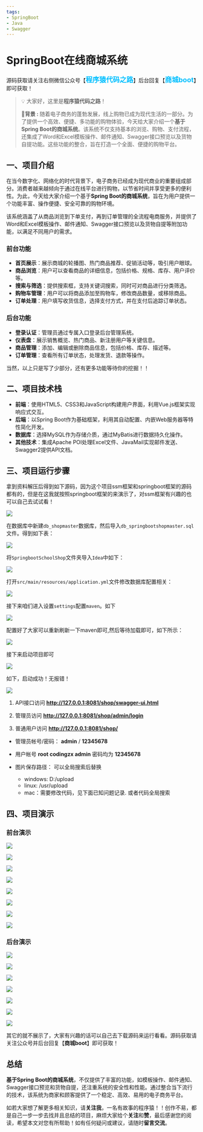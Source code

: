 ```yaml
---
tags:
- SpringBoot
- Java
- Swagger
---
```



# SpringBoot在线商城系统

源码获取请关注右侧微信公众号【<span style="font-weight: bold;text-align:left;font-size: 18px;color:#00bfff">程序猿代码之路</span>】后台回复【<span style="font-weight: bold;text-align:left;font-size: 18px;color:#00bfff">商城boot</span>】即可获取！


>💡 大家好，这里是**程序猿代码之路**！
> 
><strong>💐背景 : </strong>随着电子商务的蓬勃发展，线上购物已成为现代生活的一部分。为了提供一个高效、便捷、多功能的购物体验，今天给大家介绍一个**基于Spring Boot的商城系统**。该系统不仅支持基本的浏览、购物、支付流程，还集成了Word和Excel模板操作、邮件通知、Swagger接口预览以及货物自提功能。这些功能的整合，旨在打造一个全面、便捷的购物平台。

## 一、项目介绍

在当今数字化、网络化的时代背景下，电子商务已经成为现代商业的重要组成部分。消费者越来越倾向于通过在线平台进行购物，以节省时间并享受更多的便利性。为此，今天给大家介绍一个基于**Spring Boot的商城系统**，旨在为用户提供一个功能丰富、操作便捷、安全可靠的购物环境。

该系统涵盖了从商品浏览到下单支付，再到订单管理的全流程电商服务，并提供了Word和Excel模板操作、邮件通知、Swagger接口预览以及货物自提等附加功能，以满足不同用户的需求。

### 前台功能

- **首页展示**：展示商城的轮播图、热门商品推荐、促销活动等，吸引用户眼球。
- **商品浏览**：用户可以查看商品的详细信息，包括价格、规格、库存、用户评价等。
- **搜索与筛选**：提供搜索框，支持关键词搜索，同时可对商品进行分类筛选。
- **购物车管理**：用户可以将商品添加至购物车，修改商品数量，或移除商品。
- **订单处理**：用户填写收货信息，选择支付方式，并在支付后追踪订单状态。

### 后台功能

- **登录认证**：管理员通过专属入口登录后台管理系统。
- **仪表盘**：展示销售概览、热门商品、新注册用户等关键信息。
- **商品管理**：添加、编辑或删除商品信息，包括价格、库存、描述等。
- **订单管理**：查看所有订单状态，处理发货、退款等操作。

当然，以上只是写了少部分，还有更多功能等待你的挖掘！！

## 二、项目技术栈

- **前端**：使用HTML5、CSS3和JavaScript构建用户界面，利用Vue.js框架实现响应式交互。
- **后端**：以Spring Boot作为基础框架，利用其自动配置、内嵌Web服务器等特性简化开发。
- **数据库**：选择MySQL作为存储介质，通过MyBatis进行数据持久化操作。
- **其他技术**：集成Apache POI处理Excel文件、JavaMail实现邮件发送、Swagger2提供API文档。

## 三、项目运行步骤

拿到资料解压后得到如下源码，因为这个项目ssm框架和springboot框架的源码都有的，但是在这我就按照springboot框架的来演示了，对ssm框架有兴趣的也可以自己去试试看！

![](https://files.mdnice.com/user/64619/342cd344-5841-465f-894b-dec21de37b09.png)

在数据库中新建`db_shopmaster`数据库，然后导入`db_springbootshopmaster.sql`文件。得到如下表：

![](https://files.mdnice.com/user/64619/693efbe4-f467-4639-9b09-987167082eb6.png)

将`SpringbootSchoolShop`文件夹导入`Idea`中如下：

![](https://files.mdnice.com/user/64619/99827540-31bb-4eb7-b457-5783b3975e99.png)

打开`src/main/resources/application.yml`文件修改数据库配置相关：

![](https://files.mdnice.com/user/64619/3d8077fa-1563-4c94-ab0d-fc4332dc0370.png)

接下来咱们进入设置`settings`配置`maven`。如下

![](https://files.mdnice.com/user/64619/ca6a3c89-709b-4ccc-b730-e2a9a75037be.png)

配置好了大家可以重新刷新一下maven即可,然后等待加载即可，如下所示：

![](https://files.mdnice.com/user/64619/d0db2256-cb36-400c-ae02-c96547e9474f.png)

接下来启动项目即可

![](https://files.mdnice.com/user/64619/8c22abfd-33fd-422a-828a-06c7f5106d89.png)

如下，启动成功！无报错！


![](https://files.mdnice.com/user/64619/b2d1bbd0-b30d-4544-a0b8-deb0126a4700.png)


1. API接口访问
   **http://127.0.0.1:8081/shop/swagger-ui.html**

2. 管理员访问
   **http://127.0.0.1:8081/shop/admin/login**

3. 普通用户访问
   **http://127.0.0.1:8081/shop/**

- 管理员帐号/密码：  **admin** / **12345678**

- 用户帐号   **root codingzx  admin**  密码均为  **12345678**

- 图片保存路径：  可以全局搜索后替换
    - windows:  D:/upload
    - linux:  /usr/upload
    - mac：需要修改代码，见下面已知问题记录. 或者代码全局搜索

## 四、项目演示

### 前台演示


![](https://files.mdnice.com/user/64619/83ef616f-a316-45e5-b7d6-dd1fcf7641f6.jpg)


![](https://files.mdnice.com/user/64619/0c397ff1-660f-4ab3-b2dd-4f2774beee14.jpg)


![](https://files.mdnice.com/user/64619/f0189325-0503-4563-aec6-f45dc25d73b3.jpg)


![](https://files.mdnice.com/user/64619/9d1ed93b-cc12-4050-89a5-c63de436574c.jpg)


![](https://files.mdnice.com/user/64619/4fa32538-f842-4e5e-b6ba-50ac9a1e8e23.jpg)


![](https://files.mdnice.com/user/64619/20e188e1-0c8a-4944-8b2e-ba26e113ad78.jpg)

![](https://files.mdnice.com/user/64619/4b37d1d9-ac15-4d59-93ee-378dda6db5c8.jpg)

![](https://files.mdnice.com/user/64619/ced54df8-1f30-4885-8eee-dd86c404b031.jpg)



### 后台演示


![](https://files.mdnice.com/user/64619/0475ad08-8e26-4f60-8e0e-a9469ba3f7b9.jpg)


![](https://files.mdnice.com/user/64619/8291acba-19b6-4f14-abf4-9f0d2e224ab9.jpg)

![](https://files.mdnice.com/user/64619/c8126ce4-8685-4447-9879-712599cda5ad.jpg)

![](https://files.mdnice.com/user/64619/b467487b-e317-41eb-abcd-7621119b52ca.jpg)

![](https://files.mdnice.com/user/64619/f454ef4e-e218-4c49-9516-d9c178303fe1.jpg)

![](https://files.mdnice.com/user/64619/7e088d7a-3d4e-48f1-a57b-8bc4dc65ec35.jpg)

![](https://files.mdnice.com/user/64619/c57c7c3c-82dd-479f-9241-d42e6bd86291.jpg)

其它的就不展示了，大家有兴趣的话可以自己去下载源码来运行看看。源码获取请关注公众号并后台回复【**商城boot**】即可获取！
## 总结

**基于Spring Boot的商城系统**，不仅提供了丰富的功能，如模板操作、邮件通知、Swagger接口预览和货物自提，还注重系统的安全性和性能。通过整合当下流行的技术，该系统为商家和顾客提供了一个稳定、高效、易用的电子商务平台。

如若大家想了解更多相关知识，请**关注我**，一名有故事的程序猿！！创作不易，都是自己一步一步去找并且总结的项目，麻烦大家给个**关注**和**赞**，最后感谢您的阅读，希望本文对您有所帮助！如有任何疑问或建议，请随时**留言交流**。
